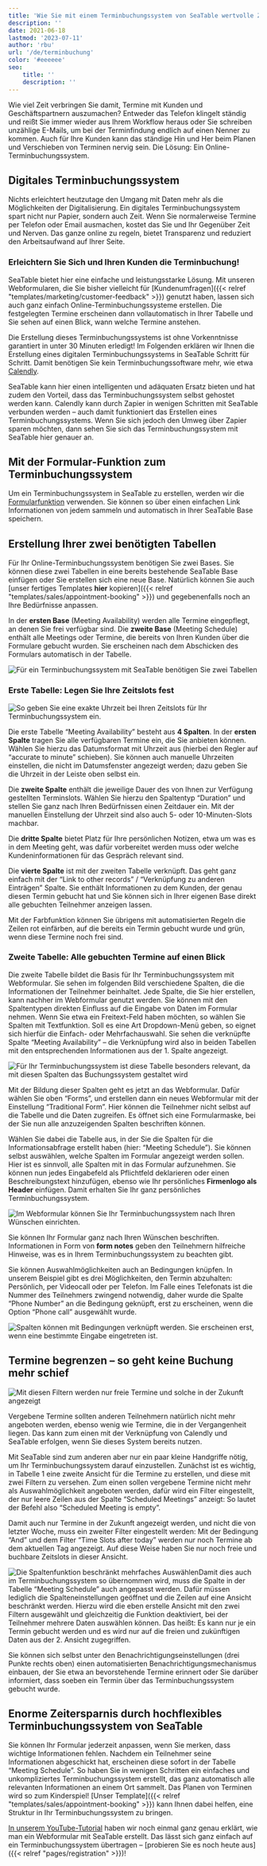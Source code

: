 ```yaml
---
title: 'Wie Sie mit einem Terminbuchungssystem von SeaTable wertvolle Zeit sparen'
description: ''
date: 2021-06-18
lastmod: '2023-07-11'
author: 'rbu'
url: '/de/terminbuchung'
color: '#eeeeee'
seo:
    title: ''
    description: ''
---
```


Wie viel Zeit verbringen Sie damit, Termine mit Kunden und Geschäftspartnern auszumachen? Entweder das Telefon klingelt ständig und reißt Sie immer wieder aus Ihrem Workflow heraus oder Sie schreiben unzählige E-Mails, um bei der Terminfindung endlich auf einen Nenner zu kommen. Auch für Ihre Kunden kann das ständige Hin und Her beim Planen und Verschieben von Terminen nervig sein. Die Lösung: Ein Online-Terminbuchungssystem.

## Digitales Terminbuchungssystem

Nichts erleichtert heutzutage den Umgang mit Daten mehr als die Möglichkeiten der Digitalisierung. Ein digitales Terminbuchungssystem spart nicht nur Papier, sondern auch Zeit. Wenn Sie normalerweise Termine per Telefon oder Email ausmachen, kostet das Sie und Ihr Gegenüber Zeit und Nerven. Das ganze online zu regeln, bietet Transparenz und reduziert den Arbeitsaufwand auf Ihrer Seite.

### Erleichtern Sie Sich und Ihren Kunden die Terminbuchung!

SeaTable bietet hier eine einfache und leistungsstarke Lösung. Mit unseren Webformularen, die Sie bisher vielleicht für [Kundenumfragen]({{< relref "templates/marketing/customer-feedback" >}}) genutzt haben, lassen sich auch ganz einfach Online-Terminbuchungssysteme erstellen. Die festgelegten Termine erscheinen dann vollautomatisch in Ihrer Tabelle und Sie sehen auf einen Blick, wann welche Termine anstehen.

Die Erstellung dieses Terminbuchungssystems ist ohne Vorkenntnisse garantiert in unter 30 Minuten erledigt! Im Folgenden erklären wir Ihnen die Erstellung eines digitalen Terminbuchungssystems in SeaTable Schritt für Schritt. Damit benötigen Sie kein Terminbuchungssoftware mehr, wie etwa [Calendly](https://calendly.com/de/).

SeaTable kann hier einen intelligenten und adäquaten Ersatz bieten und hat zudem den Vorteil, dass das Terminbuchungssystem selbst gehostet werden kann. Calendly kann durch Zapier in wenigen Schritten mit SeaTable verbunden werden – auch damit funktioniert das Erstellen eines Terminbuchungssystems. Wenn Sie sich jedoch den Umweg über Zapier sparen möchten, dann sehen Sie sich das Terminbuchungssystem mit SeaTable hier genauer an.

## Mit der Formular-Funktion zum Terminbuchungssystem

Um ein Terminbuchungssystem in SeaTable zu erstellen, werden wir die [Formularfunktion](https://seatable.io/docs/handbuch/datenmanagement/webformulare/) verwenden. Sie können so über einen einfachen Link Informationen von jedem sammeln und automatisch in Ihrer SeaTable Base speichern.

## Erstellung Ihrer zwei benötigten Tabellen

Für Ihr Online-Terminbuchungssystem benötigen Sie zwei Bases. Sie können diese zwei Tabellen in eine bereits bestehende SeaTable Base einfügen oder Sie erstellen sich eine neue Base. Natürlich können Sie auch [unser fertiges Templates **hier** kopieren]({{< relref "templates/sales/appointment-booking" >}}) und gegebenenfalls noch an Ihre Bedürfnisse anpassen.

In der **ersten Base** (Meeting Availability) werden alle Termine eingepflegt, an denen Sie frei verfügbar sind. Die **zweite Base** (Meeting Schedule) enthält alle Meetings oder Termine, die bereits von Ihren Kunden über die Formulare gebucht wurden. Sie erscheinen nach dem Abschicken des Formulars automatisch in der Tabelle.

![Für ein Terminbuchungssystem mit SeaTable benötigen Sie zwei Tabellen](https://seatable.de/wp-content/uploads/2021/04/Overview-1.jpg)

### Erste Tabelle: Legen Sie Ihre Zeitslots fest

![So geben Sie eine exakte Uhrzeit bei Ihren Zeitslots für Ihr Terminbuchungssystem ein.](https://seatable.io/wp-content/uploads/2021/04/Uhrzeit_Rahmen.jpg)

Die erste Tabelle “Meeting Availability” besteht aus **4 Spalten**. In der **ersten Spalte** tragen Sie alle verfügbaren Termine ein, die Sie anbieten können. Wählen Sie hierzu das Datumsformat mit Uhrzeit aus (hierbei den Regler auf “accurate to minute” schieben). Sie können auch manuelle Uhrzeiten einstellen, die nicht im Datumsfenster angezeigt werden; dazu geben Sie die Uhrzeit in der Leiste oben selbst ein.

Die **zweite Spalte** enthält die jeweilige Dauer des von Ihnen zur Verfügung gestellten Terminslots. Wählen Sie hierzu den Spaltentyp “Duration” und stellen Sie ganz nach Ihren Bedürfnissen einen Zeitdauer ein. Mit der manuellen Einstellung der Uhrzeit sind also auch 5- oder 10-Minuten-Slots machbar.

Die **dritte Spalte** bietet Platz für Ihre persönlichen Notizen, etwa um was es in dem Meeting geht, was dafür vorbereitet werden muss oder welche Kundeninformationen für das Gespräch relevant sind.

Die **vierte Spalte** ist mit der zweiten Tabelle verknüpft. Das geht ganz einfach mit der “Link to other records” / “Verknüpfung zu anderen Einträgen” Spalte. Sie enthält Informationen zu dem Kunden, der genau diesen Termin gebucht hat und Sie können sich in Ihrer eigenen Base direkt alle gebuchten Teilnehmer anzeigen lassen.

Mit der Farbfunktion können Sie übrigens mit automatisierten Regeln die Zeilen rot einfärben, auf die bereits ein Termin gebucht wurde und grün, wenn diese Termine noch frei sind.

### Zweite Tabelle: Alle gebuchten Termine auf einen Blick

Die zweite Tabelle bildet die Basis für Ihr Terminbuchungssystem mit Webformular. Sie sehen im folgenden Bild verschiedene Spalten, die die Informationen der Teilnehmer beinhaltet. Jede Spalte, die Sie hier erstellen, kann nachher im Webformular genutzt werden. Sie können mit den Spaltentypen direkten Einfluss auf die Eingabe von Daten im Formular nehmen. Wenn Sie etwa ein Freitext-Feld haben möchten, so wählen Sie Spalten mit Textfunktion. Soll es eine Art Dropdown-Menü geben, so eignet sich hierfür die Einfach- oder Mehrfachauswahl. Sie sehen die verknüpfte Spalte “Meeting Availability” – die Verknüpfung wird also in beiden Tabellen mit den entsprechenden Informationen aus der 1. Spalte angezeigt.

![Für Ihr Terminbuchungssystem ist diese Tabelle besonders relevant, da mit diesen Spalten das Buchungssystem gestaltet wird](https://seatable.de/wp-content/uploads/2021/04/Teilnehmer-1.jpg)

Mit der Bildung dieser Spalten geht es jetzt an das Webformular. Dafür wählen Sie oben “Forms”, und erstellen dann ein neues Webformular mit der Einstellung “Traditional Form”. Hier können die Teilnehmer nicht selbst auf die Tabelle und die Daten zugreifen. Es öffnet sich eine Formularmaske, bei der Sie nun alle anzuzeigenden Spalten beschriften können.

Wählen Sie dabei die Tabelle aus, in der Sie die Spalten für die Informationsabfrage erstellt haben (hier: “Meeting Schedule”). Sie können selbst auswählen, welche Spalten im Formular angezeigt werden sollen. Hier ist es sinnvoll, alle Spalten mit in das Formular aufzunehmen. Sie können nun jedes Eingabefeld als Pflichtfeld deklarieren oder einen Beschreibungstext hinzufügen, ebenso wie Ihr persönliches **Firmenlogo als Header** einfügen. Damit erhalten Sie Ihr ganz persönliches Terminbuchungssystem.

![Im Webformular können Sie Ihr Terminbuchungssystem nach Ihren Wünschen einrichten.](https://seatable.de/wp-content/uploads/2021/04/1st-form.jpg)

Sie können Ihr Formular ganz nach Ihren Wünschen beschriften. Informationen in Form von **form notes** geben den Teilnehmern hilfreiche Hinweise, was es in Ihrem Terminbuchungssystem zu beachten gibt.

Sie können Auswahlmöglichkeiten auch an Bedingungen knüpfen. In unserem Beispiel gibt es drei Möglichkeiten, den Termin abzuhalten: Persönlich, per Videocall oder per Telefon. Im Falle eines Telefonats ist die Nummer des Teilnehmers zwingend notwendig, daher wurde die Spalte “Phone Number” an die Bedingung geknüpft, erst zu erscheinen, wenn die Option “Phone call” ausgewählt wurde.

![Spalten können mit Bedingungen verknüpft werden. Sie erscheinen erst, wenn eine bestimmte Eingabe eingetreten ist.](https://seatable.de/wp-content/uploads/2021/04/2nd-form.jpg)

## Termine begrenzen – so geht keine Buchung mehr schief

![Mit diesen Filtern werden nur freie Termine und solche in der Zukunft angezeigt](https://seatable.de/wp-content/uploads/2021/06/frei-zukunft.jpg)

Vergebene Termine sollten anderen Teilnehmern natürlich nicht mehr angeboten werden, ebenso wenig wie Termine, die in der Vergangenheit liegen. Das kann zum einen mit der Verknüpfung von Calendly und SeaTable erfolgen, wenn Sie dieses System bereits nutzen.

Mit SeaTable sind zum anderen aber nur ein paar kleine Handgriffe nötig, um Ihr Terminbuchungssystem darauf einzustellen. Zunächst ist es wichtig, in Tabelle 1 eine zweite Ansicht für die Termine zu erstellen, und diese mit zwei Filtern zu versehen. Zum einen sollen vergebene Termine nicht mehr als Auswahlmöglichkeit angeboten werden, dafür wird ein Filter eingestellt, der nur leere Zeilen aus der Spalte “Scheduled Meetings” anzeigt: So lautet der Befehl also “Scheduled Meeting is empty”.

Damit auch nur Termine in der Zukunft angezeigt werden, und nicht die von letzter Woche, muss ein zweiter Filter eingestellt werden: Mit der Bedingung “And” und dem Filter “Time Slots after today” werden nur noch Termine ab dem aktuellen Tag angezeigt. Auf diese Weise haben Sie nur noch freie und buchbare Zeitslots in dieser Ansicht.

![Die Spaltenfunktion beschränkt mehrfaches Auswählen](https://seatable.de/wp-content/uploads/2021/06/Allow-1-row.jpg)Damit dies auch im Terminbuchungssystem so übernommen wird, muss die Spalte in der Tabelle “Meeting Schedule” auch angepasst werden. Dafür müssen lediglich die Spalteneinstellungen geöffnet und die Zeilen auf eine Ansicht beschränkt werden. Hierzu wird die eben erstelle Ansicht mit den zwei Filtern ausgewählt und gleichzeitig die Funktion deaktiviert, bei der Teilnehmer mehrere Daten auswählen können. Das heißt: Es kann nur je ein Termin gebucht werden und es wird nur auf die freien und zukünftigen Daten aus der 2. Ansicht zugegriffen.

Sie können sich selbst unter den Benachrichtigungseinstellungen (drei Punkte rechts oben) einen automatisierten Benachrichtigungsmechanismus einbauen, der Sie etwa an bevorstehende Termine erinnert oder Sie darüber informiert, dass soeben ein Termin über das Terminbuchungssystem gebucht wurde.

## Enorme Zeitersparnis durch hochflexibles Terminbuchungssystem von SeaTable

Sie können Ihr Formular jederzeit anpassen, wenn Sie merken, dass wichtige Informationen fehlen. Nachdem ein Teilnehmer seine Informationen abgeschickt hat, erscheinen diese sofort in der Tabelle “Meeting Schedule”. So haben Sie in wenigen Schritten ein einfaches und unkompliziertes Terminbuchungssystem erstellt, das ganz automatisch alle relevanten Informationen an einem Ort sammelt. Das Planen von Terminen wird so zum Kinderspiel! [Unser Template]({{< relref "templates/sales/appointment-booking" >}}) kann Ihnen dabei helfen, eine Struktur in Ihr Terminbuchungssystem zu bringen.

[In unserem YouTube-Tutorial](https://www.youtube.com/watch?v=7Kgzeld0kDM) haben wir noch einmal ganz genau erklärt, wie man ein Webformular mit SeaTable erstellt. Das lässt sich ganz einfach auf ein Terminbuchungssystem übertragen – [probieren Sie es noch heute aus]({{< relref "pages/registration" >}})!
